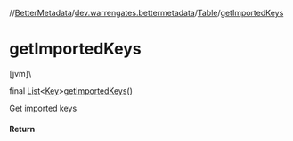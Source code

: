 //[BetterMetadata](../../../index.md)/[dev.warrengates.bettermetadata](../index.md)/[Table](index.md)/[getImportedKeys](get-imported-keys.md)

# getImportedKeys

[jvm]\

final [List](https://docs.oracle.com/javase/8/docs/api/java/util/List.html)&lt;[Key](../-key/index.md)&gt;[getImportedKeys](get-imported-keys.md)()

Get imported keys

#### Return
